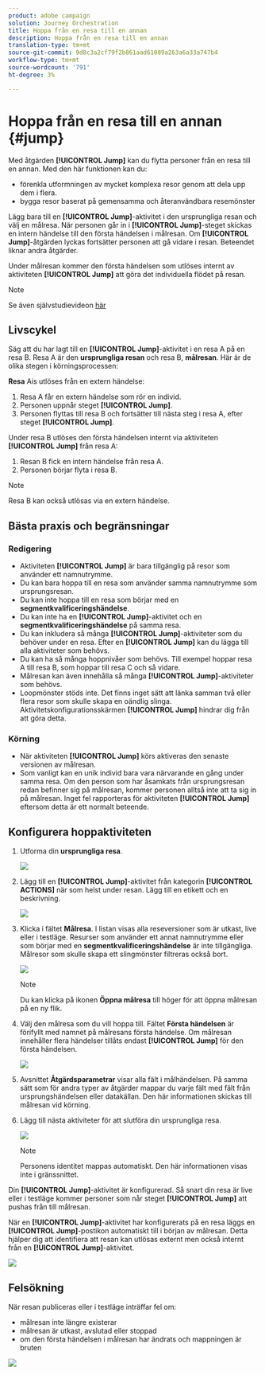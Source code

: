 ```yaml
---
product: adobe campaign
solution: Journey Orchestration
title: Hoppa från en resa till en annan
description: Hoppa från en resa till en annan
translation-type: tm+mt
source-git-commit: 9d8c3a2cf79f2b861aad61089a263a6a33a747b4
workflow-type: tm+mt
source-wordcount: '791'
ht-degree: 3%

---
```



# Hoppa från en resa till en annan {#jump}

Med åtgärden **[!UICONTROL Jump]** kan du flytta personer från en resa till en annan. Med den här funktionen kan du:

* förenkla utformningen av mycket komplexa resor genom att dela upp dem i flera.
* bygga resor baserat på gemensamma och återanvändbara resemönster

Lägg bara till en **[!UICONTROL Jump]**-aktivitet i den ursprungliga resan och välj en målresa. När personen går in i **[!UICONTROL Jump]**-steget skickas en intern händelse till den första händelsen i målresan. Om **[!UICONTROL Jump]**-åtgärden lyckas fortsätter personen att gå vidare i resan. Beteendet liknar andra åtgärder.

Under målresan kommer den första händelsen som utlöses internt av aktiviteten **[!UICONTROL Jump]** att göra det individuella flödet på resan.

>[!NOTE]
>
>Se även självstudievideon [här](https://experienceleague.adobe.com/docs/journey-orchestration-learn/tutorials/building-a-journey/jumping-to-another-journey.html)

## Livscykel

Säg att du har lagt till en **[!UICONTROL Jump]**-aktivitet i en resa A på en resa B. Resa A är den **ursprungliga resan** och resa B, **målresan**.
Här är de olika stegen i körningsprocessen:

**Resa** Ais utlöses från en extern händelse:

1. Resa A får en extern händelse som rör en individ.
1. Personen uppnår steget **[!UICONTROL Jump]**.
1. Personen flyttas till resa B och fortsätter till nästa steg i resa A, efter steget **[!UICONTROL Jump]**.

Under resa B utlöses den första händelsen internt via aktiviteten **[!UICONTROL Jump]** från resa A:

1. Resan B fick en intern händelse från resa A.
1. Personen börjar flyta i resa B.

>[!NOTE]
>
>Resa B kan också utlösas via en extern händelse.

## Bästa praxis och begränsningar

### Redigering

* Aktiviteten **[!UICONTROL Jump]** är bara tillgänglig på resor som använder ett namnutrymme.
* Du kan bara hoppa till en resa som använder samma namnutrymme som ursprungsresan.
* Du kan inte hoppa till en resa som börjar med en **segmentkvalificeringshändelse**.
* Du kan inte ha en **[!UICONTROL Jump]**-aktivitet och en **segmentkvalificeringshändelse** på samma resa.
* Du kan inkludera så många **[!UICONTROL Jump]**-aktiviteter som du behöver under en resa. Efter en **[!UICONTROL Jump]** kan du lägga till alla aktiviteter som behövs.
* Du kan ha så många hoppnivåer som behövs. Till exempel hoppar resa A till resa B, som hoppar till resa C och så vidare.
* Målresan kan även innehålla så många **[!UICONTROL Jump]**-aktiviteter som behövs.
* Loopmönster stöds inte. Det finns inget sätt att länka samman två eller flera resor som skulle skapa en oändlig slinga. Aktivitetskonfigurationsskärmen **[!UICONTROL Jump]** hindrar dig från att göra detta.

### Körning

* När aktiviteten **[!UICONTROL Jump]** körs aktiveras den senaste versionen av målresan.
* Som vanligt kan en unik individ bara vara närvarande en gång under samma resa. Om den person som har åsamkats från ursprungsresan redan befinner sig på målresan, kommer personen alltså inte att ta sig in på målresan. Inget fel rapporteras för aktiviteten **[!UICONTROL Jump]** eftersom detta är ett normalt beteende.

## Konfigurera hoppaktiviteten

1. Utforma din **ursprungliga resa**.

   ![](../assets/jump1.png)

1. Lägg till en **[!UICONTROL Jump]**-aktivitet från kategorin **[!UICONTROL ACTIONS]** när som helst under resan. Lägg till en etikett och en beskrivning.

   ![](../assets/jump2.png)

1. Klicka i fältet **Målresa**.
I listan visas alla reseversioner som är utkast, live eller i testläge. Resurser som använder ett annat namnutrymme eller som börjar med en **segmentkvalificeringshändelse** är inte tillgängliga. Målresor som skulle skapa ett slingmönster filtreras också bort.

   ![](../assets/jump3.png)

   >[!NOTE]
   >
   >Du kan klicka på ikonen **Öppna målresa** till höger för att öppna målresan på en ny flik.

1. Välj den målresa som du vill hoppa till.
Fältet **Första händelsen** är förifyllt med namnet på målresans första händelse. Om målresan innehåller flera händelser tillåts endast **[!UICONTROL Jump]** för den första händelsen.

   ![](../assets/jump4.png)

1. Avsnittet **Åtgärdsparametrar** visar alla fält i målhändelsen. På samma sätt som för andra typer av åtgärder mappar du varje fält med fält från ursprungshändelsen eller datakällan. Den här informationen skickas till målresan vid körning.
1. Lägg till nästa aktiviteter för att slutföra din ursprungliga resa.

   ![](../assets/jump5.png)


   >[!NOTE]
   >
   >Personens identitet mappas automatiskt. Den här informationen visas inte i gränssnittet.

Din **[!UICONTROL Jump]**-aktivitet är konfigurerad. Så snart din resa är live eller i testläge kommer personer som når steget **[!UICONTROL Jump]** att pushas från till målresan.

När en **[!UICONTROL Jump]**-aktivitet har konfigurerats på en resa läggs en **[!UICONTROL Jump]**-postikon automatiskt till i början av målresan. Detta hjälper dig att identifiera att resan kan utlösas externt men också internt från en **[!UICONTROL Jump]**-aktivitet.

![](../assets/jump7.png)

## Felsökning

När resan publiceras eller i testläge inträffar fel om:
* målresan inte längre existerar
* målresan är utkast, avslutad eller stoppad
* om den första händelsen i målresan har ändrats och mappningen är bruten

![](../assets/jump6.png)
